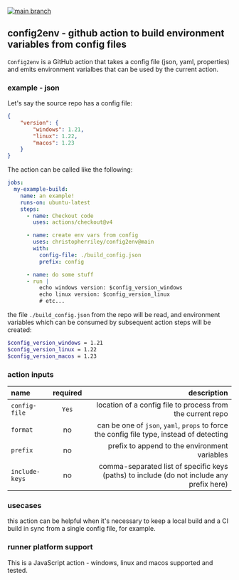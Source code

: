[![main branch](https://github.com/christopherriley/config2env/actions/workflows/on_main_push.yml/badge.svg)](https://github.com/christopherriley/config2env/actions/workflows/on_main_push.yml)

## config2env - github action to build environment variables from config files

`Config2env` is a GitHub action that takes a config file (json, yaml, properties) and emits environment varialbes that can be used by the current action.

### example - json

Let's say the source repo has a config file:

```json
{
    "version": {
        "windows": 1.21,
        "linux": 1.22,
        "macos": 1.23
    }
}
```

The action can be called like the following:

```yaml
jobs:
  my-example-build:
    name: an example!
    runs-on: ubuntu-latest
    steps:
      - name: Checkout code
        uses: actions/checkout@v4

      - name: create env vars from config
        uses: christopherriley/config2env@main
        with:
          config-file: ./build_config.json
          prefix: config

      - name: do some stuff
      - run |
          echo windows version: $config_version_windows
          echo linux version: $config_version_linux
          # etc...
```

the file `./build_config.json` from the repo will be read, and environment variables which can be consumed by subsequent action steps will be created:

```bash
$config_version_windows = 1.21
$config_version_linux = 1.22
$config_version_macos = 1.23
```

### action inputs

| name | required | description |
| :------- | :------: | -------: |
| `config-file`  | `Yes`  | location of a config file to process from the current repo |
| `format`  | no  | can be one of `json`, `yaml`, `props` to force the config file type, instead of detecting |
| `prefix`  | no  | prefix to append to the environment variables |
| `include-keys`  | no  | comma-separated list of specific keys (paths) to include (do not include any prefix here) |


### usecases

this action can be helpful when it's necessary to keep a local build and a CI build in sync from a single config file, for example.

### runner platform support

This is a JavaScript action - windows, linux and macos supported and tested.
